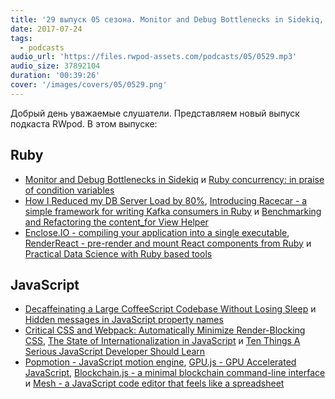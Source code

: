 ```yaml
---
title: '29 выпуск 05 сезона. Monitor and Debug Bottlenecks in Sidekiq, Enclose.IO, RenderReact, Popmotion, GPU.js и прочее'
date: 2017-07-24
tags:
  - podcasts
audio_url: 'https://files.rwpod-assets.com/podcasts/05/0529.mp3'
audio_size: 37892104
duration: '00:39:26'
cover: '/images/covers/05/0529.png'
---
```


Добрый день уважаемые слушатели. Представляем новый выпуск подкаста RWpod. В этом выпуске:

## Ruby

- [Monitor and Debug Bottlenecks in Sidekiq](https://buildingvts.com/monitor-and-debug-bottlenecks-in-sidekiq-9fb0b1d296cc) и [Ruby concurrency: in praise of condition variables](https://vaneyckt.io/posts/ruby_concurrency_in_praise_of_condition_variables/)
- [How I Reduced my DB Server Load by 80%](https://schneems.com/2017/07/18/how-i-reduced-my-db-server-load-by-80/), [Introducing Racecar - a simple framework for writing Kafka consumers in Ruby](https://medium.com/zendesk-engineering/introducing-racecar-fdb5178bcafb) и [Benchmarking and Refactoring the content_for View Helper](https://www.driftingruby.com/episodes/benchmarking-and-refactoring-the-content_for-view-helper)
- [Enclose.IO - compiling your application into a single executable](http://enclose.io/), [RenderReact - pre-render and mount React components from Ruby](https://github.com/janlelis/render_react) и [Practical Data Science with Ruby based tools](https://github.com/arbox/data-science-with-ruby)

## JavaScript

- [Decaffeinating a Large CoffeeScript Codebase Without Losing Sleep](http://eng.datafox.com/javascript/2017/07/18/decaffeinating-large-coffeescript-codebase/) и [Hidden messages in JavaScript property names](https://www.stefanjudis.de/hidden-messages-in-javascript-property-names.html)
- [Critical CSS and Webpack: Automatically Minimize Render-Blocking CSS](https://vuejsdevelopers.com/2017/07/24/critical-css-webpack/), [The State of Internationalization in JavaScript](https://www.sitepen.com/blog/2017/07/19/the-state-of-internationalization-in-javascript/) и [Ten Things A Serious JavaScript Developer Should Learn](https://benmccormick.org/2017/07/19/ten-things-javascript/)
- [Popmotion - JavaScript motion engine](https://popmotion.io/), [GPU.js - GPU Accelerated JavaScript](http://gpu.rocks/), [Blockchain.js - a minimal blockchain command-line interface](https://github.com/seanseany/blockchain.js) и [Mesh - a JavaScript code editor that feels like a spreadsheet](https://github.com/chrispsn/mesh)
